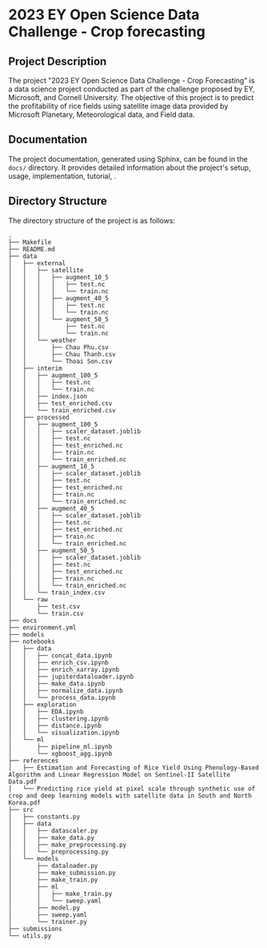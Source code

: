 # 2023 EY Open Science Data Challenge - Crop forecasting

## Project Description

The project "2023 EY Open Science Data Challenge - Crop Forecasting" is a data science project conducted as part of the challenge proposed by EY, Microsoft, and Cornell University. The objective of this project is to predict the profitability of rice fields using satellite image data provided by Microsoft Planetary, Meteorological data, and Field data.

## Documentation

The project documentation, generated using Sphinx, can be found in the `docs/` directory. It provides detailed information about the project's setup, usage, implementation, tutorial, .


## Directory Structure

The directory structure of the project is as follows:

```
.
├── Makefile
├── README.md
├── data
│   ├── external
│   │   ├── satellite
│   │   │   ├── augment_10_5
│   │   │   │   ├── test.nc
│   │   │   │   └── train.nc
│   │   │   ├── augment_40_5
│   │   │   │   ├── test.nc
│   │   │   │   └── train.nc
│   │   │   └── augment_50_5
│   │   │       ├── test.nc
│   │   │       └── train.nc
│   │   └── weather
│   │       ├── Chau Phu.csv
│   │       ├── Chau Thanh.csv
│   │       └── Thoai Son.csv
│   ├── interim
│   │   ├── augment_100_5
│   │   │   ├── test.nc
│   │   │   └── train.nc
│   │   ├── index.json
│   │   ├── test_enriched.csv
│   │   └── train_enriched.csv
│   ├── processed
│   │   ├── augment_100_5
│   │   │   ├── scaler_dataset.joblib
│   │   │   ├── test.nc
│   │   │   ├── test_enriched.nc
│   │   │   ├── train.nc
│   │   │   └── train_enriched.nc
│   │   ├── augment_10_5
│   │   │   ├── scaler_dataset.joblib
│   │   │   ├── test.nc
│   │   │   ├── test_enriched.nc
│   │   │   ├── train.nc
│   │   │   └── train_enriched.nc
│   │   ├── augment_40_5
│   │   │   ├── scaler_dataset.joblib
│   │   │   ├── test.nc
│   │   │   ├── test_enriched.nc
│   │   │   ├── train.nc
│   │   │   └── train_enriched.nc
│   │   ├── augment_50_5
│   │   │   ├── scaler_dataset.joblib
│   │   │   ├── test.nc
│   │   │   ├── test_enriched.nc
│   │   │   ├── train.nc
│   │   │   └── train_enriched.nc
│   │   └── train_index.csv
│   └── raw
│       ├── test.csv
│       └── train.csv
├── docs
├── environment.yml
├── models
├── notebooks
│   ├── data
│   │   ├── concat_data.ipynb
│   │   ├── enrich_csv.ipynb
│   │   ├── enrich_xarray.ipynb
│   │   ├── jupiterdataloader.ipynb
│   │   ├── make_data.ipynb
│   │   ├── normalize_data.ipynb
│   │   └── process_data.ipynb
│   ├── exploration
│   │   ├── EDA.ipynb
│   │   ├── clustering.ipynb
│   │   ├── distance.ipynb
│   │   └── visualization.ipynb
│   └── ml
│       ├── pipeline_ml.ipynb
│       └── xgboost_agg.ipynb
├── references
│   ├── Estimation and Forecasting of Rice Yield Using Phenology-Based Algorithm and Linear Regression Model on Sentinel-II Satellite Data.pdf
│   └── Predicting rice yield at pixel scale through synthetic use of crop and deep learning models with satellite data in South and North Korea.pdf
├── src
│   ├── constants.py
│   ├── data
│   │   ├── datascaler.py
│   │   ├── make_data.py
│   │   ├── make_preprocessing.py
│   │   └── preprocessing.py
│   └── models
│       ├── dataloader.py
│       ├── make_submission.py
│       ├── make_train.py
│       ├── ml
│       │   ├── make_train.py
│       │   └── sweep.yaml
│       ├── model.py
│       ├── sweep.yaml
│       └── trainer.py
├── submissions
└── utils.py
```